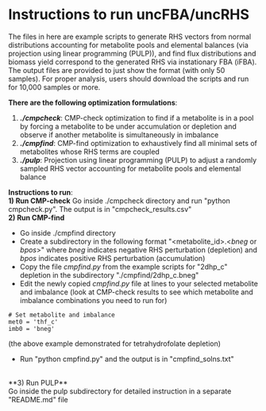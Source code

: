 # Instructions to run uncFBA/uncRHS
The files in here are example scripts to generate RHS vectors from normal distributions accounting for metabolite pools and elemental balances (via projection using linear programming (PULP)), and find flux distributions and biomass yield correspond to the generated RHS via instationary FBA (iFBA). The output files are provided to just show the format (with only 50 samples). For proper analysis, users should download the scripts and run for 10,000 samples or more.

**There are the following optimization formulations**:
1) ***./cmpcheck***: CMP-check optimization to find if a metabolite is in a pool by forcing a metabolite to be under accumulation or depletion and observe if another metabolite is simultaneously in imbalance
2) ***./cmpfind***: CMP-find optimization to exhaustively find all minimal sets of metabolites whose RHS terms are coupled
3) ***./pulp***: Projection using linear programming (PULP) to adjust a randomly sampled RHS vector accounting for metabolite pools and elemental balance

**Instructions to run**:<br>
**1) Run CMP-check**
Go inside ./cmpcheck directory and run "python cmpcheck.py". The output is in "cmpcheck_results.csv"<br>
**2) Run CMP-find**<br>
- Go inside ./cmpfind directory
- Create a subdirectory in the following format "<metabolite_id>.<*bneg* or *bpos*>" where *bneg* indicates negative RHS perturbation (depletion) and *bpos* indicates positive RHS perturbation (accumulation)
- Copy the file *cmpfind.py* from the example scripts for "2dhp_c" depletion in the subdirectory "./cmpfind/2dhp_c.bneg"
- Edit the newly copied *cmpfind.py* file at lines to your selected metabolite and imbalance (look at CMP-check results to see which metabolite and imbalance combinations you need to run for)
```
# Set metabolite and imbalance
met0 = 'thf_c'
imb0 = 'bneg'
```
(the above example demonstrated for tetrahydrofolate depletion)
- Run "python cmpfind.py" and the output is in "cmpfind_solns.txt"
<br>
**3) Run PULP**<br>
Go inside the pulp subdirectory for detailed instruction in a separate "README.md" file<br>
<br>

